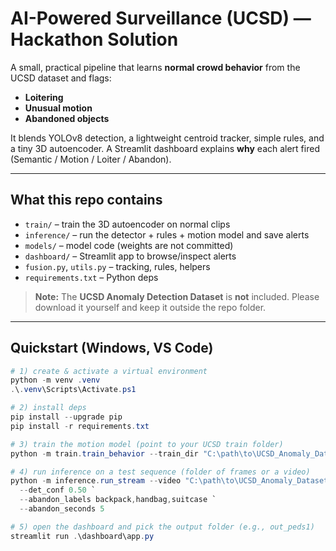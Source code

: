 # AI-Powered Surveillance (UCSD) — Hackathon Solution

A small, practical pipeline that learns **normal crowd behavior** from the UCSD dataset and flags:
- **Loitering**
- **Unusual motion**
- **Abandoned objects**

It blends YOLOv8 detection, a lightweight centroid tracker, simple rules, and a tiny 3D autoencoder. A Streamlit dashboard explains **why** each alert fired (Semantic / Motion / Loiter / Abandon).

---

## What this repo contains

- `train/` – train the 3D autoencoder on normal clips  
- `inference/` – run the detector + rules + motion model and save alerts  
- `models/` – model code (weights are not committed)  
- `dashboard/` – Streamlit app to browse/inspect alerts  
- `fusion.py`, `utils.py` – tracking, rules, helpers  
- `requirements.txt` – Python deps

> **Note:** The **UCSD Anomaly Detection Dataset** is **not** included. Please download it yourself and keep it outside the repo folder.

---

## Quickstart (Windows, VS Code)

```powershell
# 1) create & activate a virtual environment
python -m venv .venv
.\.venv\Scripts\Activate.ps1

# 2) install deps
pip install --upgrade pip
pip install -r requirements.txt

# 3) train the motion model (point to your UCSD train folder)
python -m train.train_behavior --train_dir "C:\path\to\UCSD_Anomaly_Dataset.v1p2\UCSDped1\Train" --epochs 10

# 4) run inference on a test sequence (folder of frames or a video)
python -m inference.run_stream --video "C:\path\to\UCSD_Anomaly_Dataset.v1p2\UCSDped1\Test\Test001" --out out_peds1 `
  --det_conf 0.50 `
  --abandon_labels backpack,handbag,suitcase `
  --abandon_seconds 5

# 5) open the dashboard and pick the output folder (e.g., out_peds1)
streamlit run .\dashboard\app.py
